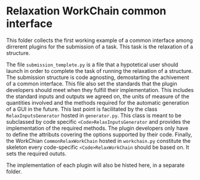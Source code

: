 # Relaxation WorkChain common interface

This folder collects the first working example of a common interface among dirrerent plugins for the submission of a task.
This task is the relaxation of a structure.

The file `submission_templete.py` is a file that a hypotetical user should launch in order to complete the task of running the relaxation of a structure. The submission structure is code agnosting, demostarting the achivement of a common interface.
This file also set the standards that the plugin developers should meet when they fulfill their implementation. This includes the standard inputs and outputs we agreed on, the units of measure of the quantities involved and the methods required for the automatic generation of a GUI in the future.
This last point is facilitated by the class `RelaxInputsGenerator` hosted in `generator.py`. This class is meant to be subclassed by code specific `<Code>RelaxInputsGenerator` and provides the implementation of the required methods. The plugin developers only have to define the attributs covering the options supported by their code.
Finally, the WorkChian `CommonRelaxWorkChain` hosted in `workchain.py` constitute the skeleton every code-specific `<Code>RelaxWorkChain` should be based on. It sets the required oututs.

The implementation of each plugin will also be histed here, in a separate folder.
